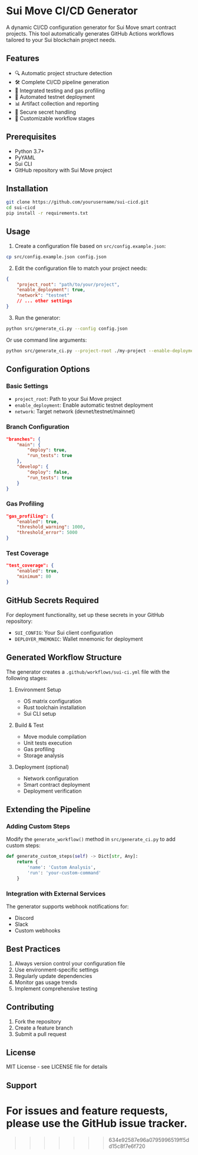 
# Sui Move CI/CD Generator

A dynamic CI/CD configuration generator for Sui Move smart contract projects. This tool automatically generates GitHub Actions workflows tailored to your Sui blockchain project needs.

## Features

- 🔍 Automatic project structure detection
- 🛠 Complete CI/CD pipeline generation
- 🧪 Integrated testing and gas profiling
- 🚀 Automated testnet deployment
- 📊 Artifact collection and reporting
- 🔐 Secure secret handling
- 🎨 Customizable workflow stages

## Prerequisites

- Python 3.7+
- PyYAML
- Sui CLI
- GitHub repository with Sui Move project

## Installation

```bash
git clone https://github.com/yourusername/sui-cicd.git
cd sui-cicd
pip install -r requirements.txt
```

## Usage

1. Create a configuration file based on `src/config.example.json`:

```bash
cp src/config.example.json config.json
```

2. Edit the configuration file to match your project needs:

```json
{
    "project_root": "path/to/your/project",
    "enable_deployment": true,
    "network": "testnet"
    // ... other settings
}
```

3. Run the generator:

```bash
python src/generate_ci.py --config config.json
```

Or use command line arguments:

```bash
python src/generate_ci.py --project-root ./my-project --enable-deployment
```

## Configuration Options

### Basic Settings

- `project_root`: Path to your Sui Move project
- `enable_deployment`: Enable automatic testnet deployment
- `network`: Target network (devnet/testnet/mainnet)

### Branch Configuration

```json
"branches": {
    "main": {
        "deploy": true,
        "run_tests": true
    },
    "develop": {
        "deploy": false,
        "run_tests": true
    }
}
```

### Gas Profiling

```json
"gas_profiling": {
    "enabled": true,
    "threshold_warning": 1000,
    "threshold_error": 5000
}
```

### Test Coverage

```json
"test_coverage": {
    "enabled": true,
    "minimum": 80
}
```

## GitHub Secrets Required

For deployment functionality, set up these secrets in your GitHub repository:

- `SUI_CONFIG`: Your Sui client configuration
- `DEPLOYER_MNEMONIC`: Wallet mnemonic for deployment

## Generated Workflow Structure

The generator creates a `.github/workflows/sui-ci.yml` file with the following stages:

1. Environment Setup
   - OS matrix configuration
   - Rust toolchain installation
   - Sui CLI setup

2. Build & Test
   - Move module compilation
   - Unit tests execution
   - Gas profiling
   - Storage analysis

3. Deployment (optional)
   - Network configuration
   - Smart contract deployment
   - Deployment verification

## Extending the Pipeline

### Adding Custom Steps

Modify the `generate_workflow()` method in `src/generate_ci.py` to add custom steps:

```python
def generate_custom_steps(self) -> Dict[str, Any]:
    return {
        'name': 'Custom Analysis',
        'run': 'your-custom-command'
    }
```

### Integration with External Services

The generator supports webhook notifications for:
- Discord
- Slack
- Custom webhooks

## Best Practices

1. Always version control your configuration file
2. Use environment-specific settings
3. Regularly update dependencies
4. Monitor gas usage trends
5. Implement comprehensive testing

## Contributing

1. Fork the repository
2. Create a feature branch
3. Submit a pull request

## License

MIT License - see LICENSE file for details

## Support

For issues and feature requests, please use the GitHub issue tracker. 
=======

>>>>>>> 634e92587e96a0795996519ff5dd15c8f7e6f720
